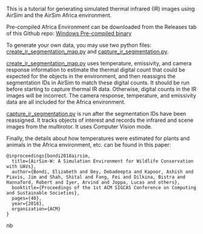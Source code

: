 This is a tutorial for generating simulated thermal infrared (IR) images using AirSim and the AirSim Africa environment.

Pre-compiled Africa Environment can be downloaded from the Releases tab of this Github repo:
[Windows Pre-compiled binary](https://github.com/Microsoft/AirSim/releases/tag/v1.2.1)

To generate your own data, you may use two python files: [create_ir_segmentation_map.py](https://github.com/Microsoft/AirSim/tree/master/PythonClient//computer_vision/create_ir_segmentation_map.py) and
[capture_ir_segmentation.py](https://github.com/Microsoft/AirSim/tree/master/PythonClient//computer_vision/capture_ir_segmentation.py).

[create_ir_segmentation_map.py](https://github.com/Microsoft/AirSim/tree/master/PythonClient//computer_vision/create_ir_segmentation_map.py) uses temperature, emissivity, and camera response information to estimate the thermal digital count that could be expected for the objects in the environment, and then reassigns the segmentation IDs in AirSim to match these digital counts. It should be run before starting to capture thermal IR data. Otherwise, digital counts in the IR images will be incorrect. The camera response, temperature, and emissivity data are all included for the Africa environment.

[capture_ir_segmentation.py](https://github.com/Microsoft/AirSim/tree/master/PythonClient//computer_vision/capture_ir_segmentation.py) is run after the segmentation IDs have been reassigned. It tracks objects of interest and records the infrared and scene images from the multirotor. It uses Computer Vision mode.

Finally, the details about how temperatures were estimated for plants and animals in the Africa environment, etc. can be found in this paper:

    @inproceedings{bondi2018airsim,
      title={AirSim-W: A Simulation Environment for Wildlife Conservation with UAVs},
      author={Bondi, Elizabeth and Dey, Debadeepta and Kapoor, Ashish and Piavis, Jim and Shah, Shital and Fang, Fei and Dilkina, Bistra and Hannaford, Robert and Iyer, Arvind and Joppa, Lucas and others},
      booktitle={Proceedings of the 1st ACM SIGCAS Conference on Computing and Sustainable Societies},
      pages={40},
      year={2018},
      organization={ACM}
    }
nb
